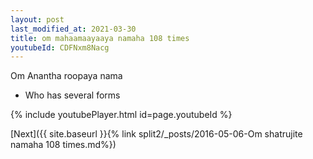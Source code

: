```yaml
---
layout: post
last_modified_at: 2021-03-30
title: om mahaamaayaaya namaha 108 times
youtubeId: CDFNxm8Nacg
---
```

 
 
Om Anantha roopaya nama 
 
 -  Who has several forms 
 
  
 
  
 
 
 
 
 
 


{% include youtubePlayer.html id=page.youtubeId %}
 
[Next]({{ site.baseurl }}{% link  split2/_posts/2016-05-06-Om shatrujite namaha 108 times.md%})
 
